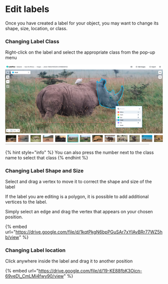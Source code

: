 # Edit labels

Once you have created a label for your object, you may want to change its shape, size, location, or class.

### Changing Label Class

Right-click on the label and select the appropriate class from the pop-up menu

![](../.gitbook/assets/screen-shot-2021-08-19-at-1.03.26-pm.png)

{% hint style="info" %}
You can also press the number next to the class name to select that class
{% endhint %}

### Changing Label Shape and Size

Select and drag a vertex to move it to correct the shape and size of the label

If the label you are editing is a polygon, it is possible to add additional vertices to the label.

Simply select an edge and drag the vertex that appears on your chosen position.

{% embed url="https://drive.google.com/file/d/1kqtPkgN6bpPGuSAr7xYIAvBRr77WZ5hb/view" %}



### Changing Label location

Click anywhere inside the label and drag it to another position

{% embed url="https://drive.google.com/file/d/19-KE88fbK3Oicn-69veD\_CmLMi4fwy90/view" %}

